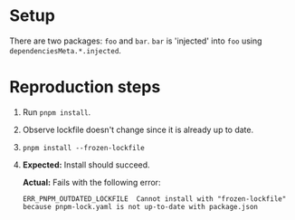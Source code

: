 # Setup

There are two packages: `foo` and `bar`. `bar` is 'injected' into `foo` using `dependenciesMeta.*.injected`.

# Reproduction steps

1. Run `pnpm install`.
2. Observe lockfile doesn't change since it is already up to date.
3. `pnpm install --frozen-lockfile`
4. **Expected:** Install should succeed.

   **Actual:** Fails with the following error:
   ```
   ERR_PNPM_OUTDATED_LOCKFILE  Cannot install with "frozen-lockfile" because pnpm-lock.yaml is not up-to-date with package.json
   ```
